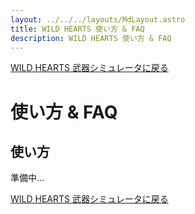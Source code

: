 ```yaml
---
layout: ../../../layouts/MdLayout.astro
title: WILD HEARTS 使い方 & FAQ
description: WILD HEARTS 使い方 & FAQ
---
```

[WILD HEARTS 武器シミュレータに戻る](./)

# 使い方 & FAQ
## 使い方
準備中…

[WILD HEARTS 武器シミュレータに戻る](./)
